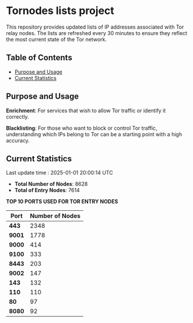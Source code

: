 # Tornodes lists project

This repository provides updated lists of IP addresses associated with Tor relay nodes. The lists are refreshed every 30 minutes to ensure they reflect the most current state of the Tor network.

## Table of Contents

- [Purpose and Usage](#purpose-and-usage)
- [Current Statistics](#current-statistics)


## Purpose and Usage

**Enrichment**: For services that wish to allow Tor traffic or identify it correctly.

**Blacklisting**: For those who want to block or control Tor traffic, understanding which IPs belong to Tor can be a starting point with a high accuracy.

## Current Statistics

Last update time : 2025-01-01 20:00:14 UTC

- **Total Number of Nodes**: 8628
- **Total of Entry Nodes**: 7614

**TOP 10 PORTS USED FOR TOR ENTRY NODES**

| **Port** | **Number of Nodes** |
|------|-----------------|
| **443**   | 2348  |
| **9001**   | 1778  |
| **9000**   | 414  |
| **9100**   | 333  |
| **8443**   | 203  |
| **9002**   | 147  |
| **143**   | 132  |
| **110**   | 110  |
| **80**   | 97  |
| **8080**   | 92  |

